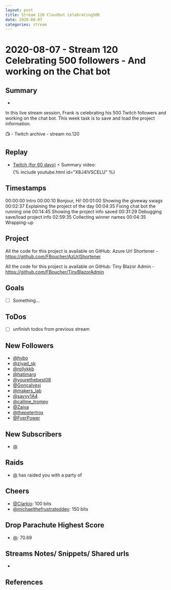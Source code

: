 ```yaml
---
layout: post
title: Stream 120 Cloudbot celebrating500
date: 2020-08-07
categories: stream
---
```



# 2020-08-07 - Stream 120 Celebrating 500 followers - And working on the Chat bot

## Summary
-

In this live stream session, Frank is celebrating his 500 Twitch followers and working on the chat bot. This week task is to save and load the project information.

📺 - Twitch archive - stream no.120

## Replay


- [Twitch (for 60 days)](https://www.twitch.tv/videos/)
⚡ Summary video:
{% include youtube.html id="X8J4lVSCELU" %}
<br/><!--more-->


## Timestamps


00:00:00 Intro
00:00:10 Bonjour, Hi!
00:01:00 Showing the giveway swags
00:02:37 Explaining the project of the day
00:04:35 Fixing chat bot the running one
00:14:45 Showing the project info saved
00:31:29 Debugging save/load project info
02:59:35 Collecting winner names
00:04:35 Wrapping-up



Project
-------

All the code for this project is available on GitHub: Azure Url Shortener - https://github.com/FBoucher/AzUrlShortener

All the code for this project is available on GitHub: Tiny Blazor Admin - https://github.com/FBoucher/TinyBlazorAdmin


Goals
-----

- [ ] Something...



ToDos
-----
- [ ] unfinish todos from previous stream


New Followers
-------------

- [@hvbo](https://www.twitch.tv/hvbo)
- [@ziyad_sk](https://www.twitch.tv/ziyad_sk)
- [@rollykkb](https://www.twitch.tv/rollykkb)
- [@hatimarg](https://www.twitch.tv/hatimarg)
- [@yourethebest08](https://www.twitch.tv/yourethebest08)
- [@Goncalvesj](https://www.twitch.tv/Goncalvesj)
- [@makers_lab](https://www.twitch.tv/makers_lab)
- [@savvy1A4](https://www.twitch.tv/savvy1A4)
- [@callme_trompy](https://www.twitch.tv/callme_trompy)
- [@Zaiva](https://www.twitch.tv/Zaiva)
- [@thepetertrox](https://www.twitch.tv/thepetertrox)
- [@FyerPower](https://www.twitch.tv/FyerPower)



New Subscribers
---------------

- [@](https://www.twitch.tv/)


Raids
------

- [@](https://www.twitch.tv/) has raided you with a party of 



Cheers
------

- [@Clarkio](https://www.twitch.tv/Clarkio):  100 bits
- [@michaelthefrustrateddev](https://www.twitch.tv/michaelthefrustrateddev):  150 bits


Drop Parachute Highest Score
----------------------------

- [@](https://www.twitch.tv/):  70.69



Streams Notes/ Snippets/ Shared urls
-----------------------------------

- 


References
----------

